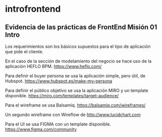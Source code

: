 # introfrontend

## Evidencia de las prácticas de  FrontEnd Misión 01 Intro 

Los requerimientos son los básicos supuestos para el tipo de aplicación que pide el cliente.

En el caso de la sección de modelamiento del negocio se hace uso de la aplicación HEFLO BPM. https://www.heflo.com/

Para definir el buyer persona se usa la aplicación simple, pero útil, de Hubspot. https://www.hubspot.es/make-my-persona

Para definir el público objetivo se usa la aplicación MIRO y un template disponible. https://miro.com/templates/target-audience/

Para el wireframe se usa Balsamiq. https://balsamiq.com/wireframes/

Un segundo wireframe con Wireflow de http://www.lucidchart.com

Para el UI se usa FIGMA con un template disponible. https://www.figma.com/community
